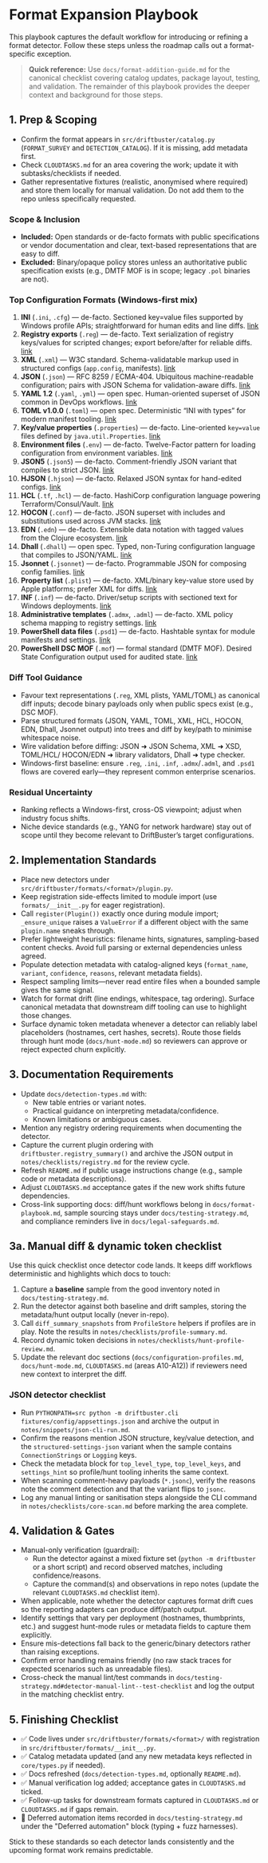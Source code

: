 # Format Expansion Playbook

This playbook captures the default workflow for introducing or refining a
format detector. Follow these steps unless the roadmap calls out a
format-specific exception.

> **Quick reference:** Use `docs/format-addition-guide.md` for the canonical
> checklist covering catalog updates, package layout, testing, and validation.
> The remainder of this playbook provides the deeper context and background for
> those steps.

## 1. Prep & Scoping

- Confirm the format appears in `src/driftbuster/catalog.py` (`FORMAT_SURVEY`
  and `DETECTION_CATALOG`). If it is missing, add metadata first.
- Check `CLOUDTASKS.md` for an area covering the work; update it with
  subtasks/checklists if needed.
- Gather representative fixtures (realistic, anonymised where required) and
  store them locally for manual validation. Do not add them to the repo unless
  specifically requested.

### Scope & Inclusion

- **Included:** Open standards or de-facto formats with public specifications
  or vendor documentation and clear, text-based representations that are easy
  to diff.
- **Excluded:** Binary/opaque policy stores unless an authoritative public
  specification exists (e.g., DMTF MOF is in scope; legacy `.pol` binaries are
  not).

### Top Configuration Formats (Windows-first mix)

1. **INI** (`.ini`, `.cfg`) — de-facto. Sectioned key=value files supported by
   Windows profile APIs; straightforward for human edits and line diffs. [link](https://learn.microsoft.com/en-us/windows/win32/api/winbase/nf-winbase-getprivateprofilestring)
2. **Registry exports** (`.reg`) — de-facto. Text serialization of registry
   keys/values for scripted changes; export before/after for reliable diffs. [link](https://support.microsoft.com/en-us/topic/how-to-add-modify-or-delete-registry-subkeys-and-values-by-using-a-reg-file-9c7f37cf-a5e9-e1cd-c4fa-2a26218a1a23)
3. **XML** (`.xml`) — W3C standard. Schema-validatable markup used in
   structured configs (`app.config`, manifests). [link](https://www.w3.org/TR/xml/)
4. **JSON** (`.json`) — RFC 8259 / ECMA-404. Ubiquitous machine-readable
   configuration; pairs with JSON Schema for validation-aware diffs. [link](https://datatracker.ietf.org/doc/html/rfc8259)
5. **YAML 1.2** (`.yaml`, `.yml`) — open spec. Human-oriented superset of JSON
   common in DevOps workflows. [link](https://yaml.org/spec/1.2.2/)
6. **TOML v1.0.0** (`.toml`) — open spec. Deterministic “INI with types” for
   modern manifest tooling. [link](https://toml.io/en/v1.0.0)
7. **Key/value properties** (`.properties`) — de-facto. Line-oriented
   `key=value` files defined by `java.util.Properties`. [link](https://docs.oracle.com/javase/8/docs/api/java/util/Properties.html)
8. **Environment files** (`.env`) — de-facto. Twelve-Factor pattern for loading
   configuration from environment variables. [link](https://12factor.net/config)
9. **JSON5** (`.json5`) — de-facto. Comment-friendly JSON variant that compiles
   to strict JSON. [link](https://spec.json5.org/)
10. **HJSON** (`.hjson`) — de-facto. Relaxed JSON syntax for hand-edited
    configs. [link](https://hjson.github.io/)
11. **HCL** (`.tf`, `.hcl`) — de-facto. HashiCorp configuration language powering
    Terraform/Consul/Vault. [link](https://github.com/hashicorp/hcl)
12. **HOCON** (`.conf`) — de-facto. JSON superset with includes and
    substitutions used across JVM stacks. [link](https://github.com/lightbend/config)
13. **EDN** (`.edn`) — de-facto. Extensible data notation with tagged values
    from the Clojure ecosystem. [link](https://github.com/edn-format/edn)
14. **Dhall** (`.dhall`) — open spec. Typed, non-Turing configuration language
    that compiles to JSON/YAML. [link](https://dhall-lang.org/)
15. **Jsonnet** (`.jsonnet`) — de-facto. Programmable JSON for composing config
    families. [link](https://jsonnet.org/)
16. **Property list** (`.plist`) — de-facto. XML/binary key-value store used by
    Apple platforms; prefer XML for diffs. [link](https://developer.apple.com/library/archive/documentation/General/Conceptual/DevPedia-CocoaCore/PropertyList.html)
17. **INF** (`.inf`) — de-facto. Driver/setup scripts with sectioned text for
    Windows deployments. [link](https://learn.microsoft.com/en-us/windows/win32/setupapi/about-inf-files)
18. **Administrative templates** (`.admx`, `.adml`) — de-facto. XML policy
    schema mapping to registry settings. [link](https://learn.microsoft.com/en-us/previous-versions/windows/desktop/policy/admx-schema)
19. **PowerShell data files** (`.psd1`) — de-facto. Hashtable syntax for module
    manifests and settings. [link](https://learn.microsoft.com/en-us/powershell/module/microsoft.powershell.core/about/about_data_files)
20. **PowerShell DSC MOF** (`.mof`) — formal standard (DMTF MOF). Desired State
    Configuration output used for audited state. [link](https://learn.microsoft.com/en-us/powershell/dsc/configurations/write-compile-apply-configuration)

### Diff Tool Guidance

- Favour text representations (`.reg`, XML plists, YAML/TOML) as canonical diff
  inputs; decode binary payloads only when public specs exist (e.g., DSC MOF).
- Parse structured formats (JSON, YAML, TOML, XML, HCL, HOCON, EDN, Dhall,
  Jsonnet output) into trees and diff by key/path to minimise whitespace noise.
- Wire validation before diffing: JSON ➜ JSON Schema, XML ➜ XSD, TOML/HCL/
  HOCON/EDN ➜ library validators, Dhall ➜ type checker.
- Windows-first baseline: ensure `.reg`, `.ini`, `.inf`, `.admx`/`.adml`, and
  `.psd1` flows are covered early—they represent common enterprise scenarios.

### Residual Uncertainty

- Ranking reflects a Windows-first, cross-OS viewpoint; adjust when industry
  focus shifts.
- Niche device standards (e.g., YANG for network hardware) stay out of scope
  until they become relevant to DriftBuster’s target configurations.

## 2. Implementation Standards

- Place new detectors under `src/driftbuster/formats/<format>/plugin.py`.
- Keep registration side-effects limited to module import (use
  `formats/__init__.py` for eager registration).
- Call `register(Plugin())` exactly once during module import; `_ensure_unique`
  raises a `ValueError` if a different object with the same `plugin.name`
  sneaks through.
- Prefer lightweight heuristics: filename hints, signatures, sampling-based
  content checks. Avoid full parsing or external dependencies unless agreed.
- Populate detection metadata with catalog-aligned keys (`format_name`,
  `variant`, `confidence`, `reasons`, relevant metadata fields).
- Respect sampling limits—never read entire files when a bounded sample gives
  the same signal.
- Watch for format drift (line endings, whitespace, tag ordering). Surface
  canonical metadata that downstream diff tooling can use to highlight those
  changes.
- Surface dynamic token metadata whenever a detector can reliably label
  placeholders (hostnames, cert hashes, secrets). Route those fields through
  hunt mode (`docs/hunt-mode.md`) so reviewers can approve or reject expected
  churn explicitly.

## 3. Documentation Requirements

- Update `docs/detection-types.md` with:
  - New table entries or variant notes.
  - Practical guidance on interpreting metadata/confidence.
  - Known limitations or ambiguous cases.
- Mention any registry ordering requirements when documenting the detector.
- Capture the current plugin ordering with `driftbuster.registry_summary()` and
  archive the JSON output in `notes/checklists/registry.md` for the review
  cycle.
- Refresh `README.md` if public usage instructions change (e.g., sample code or
  metadata descriptions).
- Adjust `CLOUDTASKS.md` acceptance gates if the new work shifts future
  dependencies.
- Cross-link supporting docs: diff/hunt workflows belong in
  `docs/format-playbook.md`, sample sourcing stays under
  `docs/testing-strategy.md`, and compliance reminders live in
  `docs/legal-safeguards.md`.

## 3a. Manual diff & dynamic token checklist

Use this quick checklist once detector code lands. It keeps diff workflows
deterministic and highlights which docs to touch:

1. Capture a **baseline** sample from the good inventory noted in
   `docs/testing-strategy.md`.
2. Run the detector against both baseline and drift samples, storing the
   metadata/hunt output locally (never in-repo).
3. Call `diff_summary_snapshots` from `ProfileStore` helpers if profiles are in
   play. Note the results in `notes/checklists/profile-summary.md`.
4. Record dynamic token decisions in `notes/checklists/hunt-profile-review.md`.
5. Update the relevant doc sections (`docs/configuration-profiles.md`,
   `docs/hunt-mode.md`, `CLOUDTASKS.md` (areas A10-A12)) if reviewers need new
   context to interpret the diff.

### JSON detector checklist

- Run `PYTHONPATH=src python -m driftbuster.cli fixtures/config/appsettings.json`
  and archive the output in `notes/snippets/json-cli-run.md`.
- Confirm the reasons mention JSON structure, key/value detection, and the
  `structured-settings-json` variant when the sample contains
  `ConnectionStrings` or `Logging` keys.
- Check the metadata block for `top_level_type`, `top_level_keys`, and
  `settings_hint` so profile/hunt tooling inherits the same context.
- When scanning comment-heavy payloads (`*.jsonc`), verify the reasons note the
  comment detection and that the variant flips to `jsonc`.
- Log any manual linting or sanitisation steps alongside the CLI command in
  `notes/checklists/core-scan.md` before marking the area complete.

## 4. Validation & Gates

- Manual-only verification (guardrail):
  - Run the detector against a mixed fixture set (`python -m driftbuster` or a
    short script) and record observed matches, including confidence/reasons.
  - Capture the command(s) and observations in repo notes (update the relevant
    `CLOUDTASKS.md` checklist item).
- When applicable, note whether the detector captures format drift cues so the
  reporting adapters can produce diff/patch output.
- Identify settings that vary per deployment (hostnames, thumbprints, etc.) and
  suggest hunt-mode rules or metadata fields to capture them explicitly.
- Ensure mis-detections fall back to the generic/binary detectors rather than
  raising exceptions.
- Confirm error handling remains friendly (no raw stack traces for expected
  scenarios such as unreadable files).
- Cross-check the manual lint/test commands in
  `docs/testing-strategy.md#detector-manual-lint--test-checklist` and log the
  output in the matching checklist entry.

## 5. Finishing Checklist

- ✅ Code lives under `src/driftbuster/formats/<format>/` with registration in
  `src/driftbuster/formats/__init__.py`.
- ✅ Catalog metadata updated (and any new metadata keys reflected in
  `core/types.py` if needed).
- ✅ Docs refreshed (`docs/detection-types.md`, optionally `README.md`).
- ✅ Manual verification log added; acceptance gates in `CLOUDTASKS.md` ticked.
- ✅ Follow-up tasks for downstream formats captured in `CLOUDTASKS.md` or
  `CLOUDTASKS.md` if gaps remain.
- 🚧 Deferred automation items recorded in `docs/testing-strategy.md` under the
  "Deferred automation" block (typing + fuzz harnesses).

Stick to these standards so each detector lands consistently and the upcoming
format work remains predictable.
